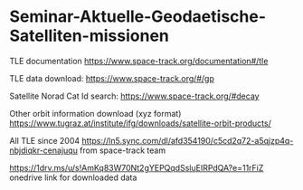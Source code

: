 # Seminar-Aktuelle-Geodaetische-Satelliten-missionen

TLE documentation
https://www.space-track.org/documentation#/tle 

TLE data download:
https://www.space-track.org/#/gp 

Satellite Norad Cat Id search:
https://www.space-track.org/#decay

Other orbit information download (xyz format)
https://www.tugraz.at/institute/ifg/downloads/satellite-orbit-products/ 

All TLE since 2004
https://ln5.sync.com/dl/afd354190/c5cd2q72-a5qjzp4q-nbjdiqkr-cenajuqu from space-track team

https://1drv.ms/u/s!AmKq83W70Nt2gYEPQqdSsluEIRPdQA?e=11rFiZ onedrive link for downloaded data 